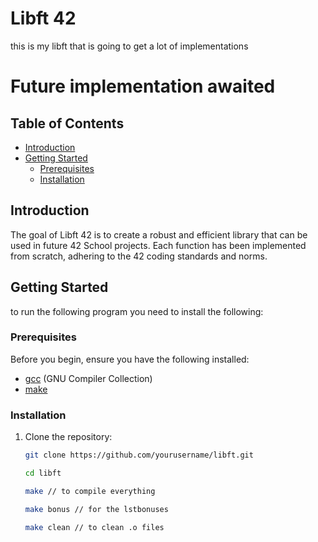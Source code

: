 # Libft 42

this is my libft that is going to get a lot of implementations

# Future implementation awaited 

## Table of Contents

- [Introduction](#introduction)
- [Getting Started](#getting-started)
  - [Prerequisites](#prerequisites)
  - [Installation](#installation)


## Introduction

The goal of Libft 42 is to create a robust and efficient library that can be used in future 42 School projects.
Each function has been implemented from scratch, adhering to the 42 coding standards and norms.

## Getting Started
to run the following program you need to install the following:
### Prerequisites

Before you begin, ensure you have the following installed:

- [gcc](https://gcc.gnu.org/) (GNU Compiler Collection)
- [make](https://www.gnu.org/software/make/)

### Installation

1. Clone the repository:

   ```bash
   git clone https://github.com/yourusername/libft.git
   
   cd libft

   make // to compile everything

   make bonus // for the lstbonuses

   make clean // to clean .o files
   ```
